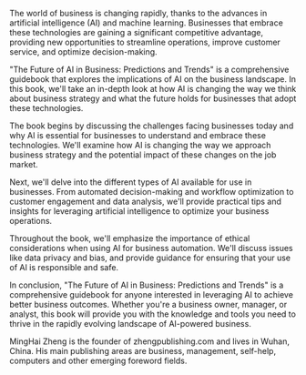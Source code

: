 
The world of business is changing rapidly, thanks to the advances in artificial intelligence (AI) and machine learning. Businesses that embrace these technologies are gaining a significant competitive advantage, providing new opportunities to streamline operations, improve customer service, and optimize decision-making.

"The Future of AI in Business: Predictions and Trends" is a comprehensive guidebook that explores the implications of AI on the business landscape. In this book, we'll take an in-depth look at how AI is changing the way we think about business strategy and what the future holds for businesses that adopt these technologies.

The book begins by discussing the challenges facing businesses today and why AI is essential for businesses to understand and embrace these technologies. We'll examine how AI is changing the way we approach business strategy and the potential impact of these changes on the job market.

Next, we'll delve into the different types of AI available for use in businesses. From automated decision-making and workflow optimization to customer engagement and data analysis, we'll provide practical tips and insights for leveraging artificial intelligence to optimize your business operations.

Throughout the book, we'll emphasize the importance of ethical considerations when using AI for business automation. We'll discuss issues like data privacy and bias, and provide guidance for ensuring that your use of AI is responsible and safe.

In conclusion, "The Future of AI in Business: Predictions and Trends" is a comprehensive guidebook for anyone interested in leveraging AI to achieve better business outcomes. Whether you're a business owner, manager, or analyst, this book will provide you with the knowledge and tools you need to thrive in the rapidly evolving landscape of AI-powered business.

MingHai Zheng is the founder of zhengpublishing.com and lives in Wuhan, China. His main publishing areas are business, management, self-help, computers and other emerging foreword fields.
